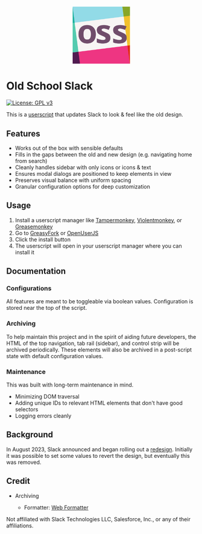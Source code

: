 <p align="center">
  <img
    height="30%"
    width="30%"
    src="img/logo.svg"
    alt="Old School Slack logo"
    title="Old School Slack logo"
  />
</p>

# Old School Slack

[![License: GPL v3](https://img.shields.io/badge/license-GPLv3-blue.svg)](LICENSE)

This is a [userscript](https://openuserjs.org/about/Userscript-Beginners-HOWTO) that updates Slack to look & feel like the old design.

## Features

- Works out of the box with sensible defaults
- Fills in the gaps between the old and new design (e.g. navigating home from search)
- Cleanly handles sidebar with only icons or icons & text
- Ensures modal dialogs are positioned to keep elements in view
- Preserves visual balance with uniform spacing
- Granular configuration options for deep customization

## Usage

1. Install a userscript manager like [Tampermonkey](https://www.tampermonkey.net), [Violentmonkey](https://violentmonkey.github.io), or [Greasemonkey](https://addons.mozilla.org/en-US/firefox/addon/greasemonkey/)
1. Go to [GreasyFork](#) or [OpenUserJS](#)
1. Click the install button
1. The userscript will open in your userscript manager where you can install it

## Documentation

### Configurations

All features are meant to be toggleable via boolean values. Configuration is stored near the top of the script.

### Archiving

To help maintain this project and in the spirit of aiding future developers, the HTML of the top navigation, tab rail (sidebar), and control strip will be archived periodically. These elements will also be archived in a post-script state with default configuration values.

### Maintenance

This was built with long-term maintenance in mind.

- Minimizing DOM traversal
- Adding unique IDs to relevant HTML elements that don't have good selectors
- Logging errors cleanly

## Background

In August 2023, Slack announced and began rolling out a [redesign](https://slack.com/blog/productivity/a-redesigned-slack-built-for-focus). Initially it was possible to set some values to revert the design, but eventually this was removed.

## Credit

- Archiving

  - Formatter: [Web Formatter](https://webformatter.com/html)

Not affiliated with Slack Technologies LLC, Salesforce, Inc., or any of their affiliations.
